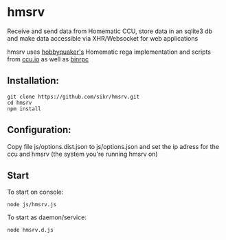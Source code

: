 # hmsrv
Receive and send data from Homematic CCU, store data in an sqlite3 db and make data accessible via XHR/Websocket for web applications

hmsrv uses [hobbyquaker's](https://github.com/hobbyquaker) Homematic rega implementation and scripts from [ccu.io](https://github.com/hobbyquaker/ccu.io) as well as [binrpc](https://github.com/hobbyquaker/binrpc)

## Installation:

```
git clone https://github.com/sikr/hmsrv.git
cd hmsrv
npm install
```
## Configuration:

Copy file js/options.dist.json to js/options.json and set the ip adress for the ccu and hmsrv (the system you're running hmsrv on)

## Start

To start on console:

    node js/hmsrv.js

To start as daemon/service:

    node hmsrv.d.js

